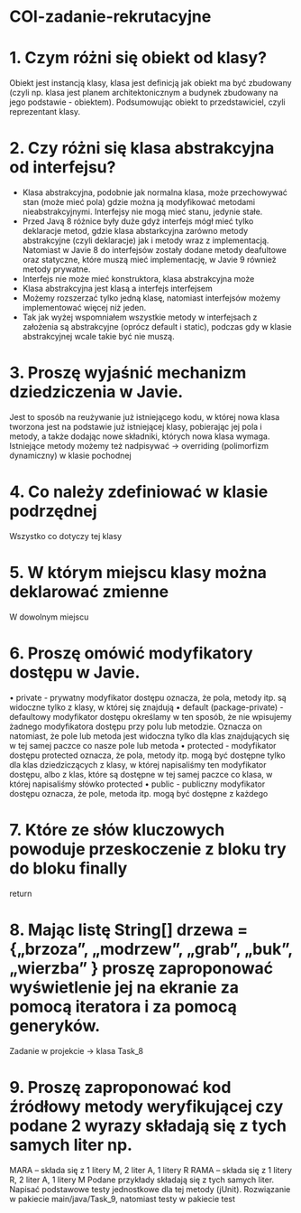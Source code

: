 # COI-zadanie-rekrutacyjne
# 1. Czym różni się obiekt od klasy?
Obiekt jest instancją klasy, klasa jest definicją jak obiekt ma być zbudowany (czyli np. klasa jest planem architektonicznym a budynek zbudowany na jego
podstawie - obiektem). Podsumowując obiekt to przedstawiciel, czyli reprezentant klasy.
# 2. Czy różni się klasa abstrakcyjna od interfejsu?
  - Klasa abstrakcyjna, podobnie jak normalna klasa, może przechowywać stan (może mieć pola) gdzie można ją modyfikować metodami nieabstrakcyjnymi.
    Interfejsy nie mogą mieć stanu, jedynie stałe.
  - Przed Javą 8 różnice były duże gdyż interfejs mógł mieć tylko deklaracje metod, gdzie klasa abstarkcyjna zarówno metody abstrakcyjne (czyli deklaracje)
    jak i metody wraz z implementacją. Natomiast w Javie 8 do interfejsów zostały dodane metody deafultowe oraz statyczne, które muszą mieć implementację, w Javie 9
    również metody prywatne.
  - Interfejs nie może mieć konstruktora, klasa abstrakcyjna może
  - Klasa abstrakcyjna jest klasą a interfejs interfejsem
  - Możemy rozszerzać tylko jedną klasę, natomiast interfejsów możemy implementować więcej niż jeden.
  - Tak jak wyżej wspomniałem wszystkie metody w interfejsach  z założenia są abstrakcyjne (oprócz default i static), podczas gdy w klasie abstrakcyjnej
    wcale takie być nie muszą.
# 3. Proszę wyjaśnić mechanizm dziedziczenia w Javie.
Jest to sposób na reużywanie już istniejącego kodu, w której nowa klasa tworzona jest na podstawie już istniejącej klasy, pobierając jej pola i metody, a także dodając nowe składniki, których nowa klasa wymaga. Istniejące metody możemy też nadpisywać -> overriding (polimorfizm dynamiczny) w klasie pochodnej
# 4. Co należy zdefiniować w klasie podrzędnej
Wszystko co dotyczy tej klasy
# 5. W którym miejscu klasy można deklarować zmienne
W dowolnym miejscu
# 6. Proszę omówić modyfikatory dostępu w Javie.
• private - prywatny modyfikator dostępu oznacza, że pola, metody itp. są widoczne tylko z klasy, w której się znajdują
• default (package-private) - defaultowy modyfikator dostępu określamy w ten sposób, że nie wpisujemy żadnego modyfikatora dostępu przy polu lub metodzie. Oznacza on natomiast, że pole lub metoda jest widoczna tylko dla klas znajdujących się w tej samej paczce co nasze pole lub metoda
• protected - modyfikator dostępu protected oznacza, że pola, metody itp. mogą być dostępne tylko dla klas dziedziczących z klasy, w której napisaliśmy ten modyfikator dostępu, albo z klas, które są dostępne w tej samej paczce co klasa, w której napisaliśmy słówko protected
• public - publiczny modyfikator dostępu oznacza, że pole, metoda itp. mogą być dostępne z każdego
# 7. Które ze słów kluczowych powoduje przeskoczenie z bloku try do bloku finally
return
# 8. Mając listę String[] drzewa = {„brzoza”, „modrzew”, „grab”, „buk”, „wierzba” } proszę zaproponować wyświetlenie jej na ekranie za pomocą iteratora i za pomocą generyków. 
Zadanie w projekcie -> klasa Task_8
# 9. Proszę zaproponować kod źródłowy metody weryfikującej czy podane 2 wyrazy składają się z tych samych liter np.
MARA – składa się z 1 litery M, 2 liter A, 1 litery R
RAMA – składa się z 1 litery R, 2 liter A, 1 litery M
Podane przykłady składają się z tych samych liter.
Napisać podstawowe testy jednostkowe dla tej metody (jUnit).
Rozwiązanie w pakiecie main/java/Task_9, natomiast testy w pakiecie test

